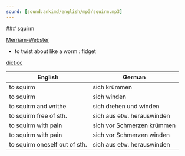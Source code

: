```yaml
---
sound: [sound:ankimd/english/mp3/squirm.mp3]
---
```


\### squirm

[Merriam-Webster](https://www.merriam-webster.com/dictionary/squirm)

- to twist about like a worm : fidget

[dict.cc](https://www.dict.cc/squirm)

| English        | German       |
| -------------- | ------------ |
| to squirm | sich krümmen |
| to squirm | sich winden |
| to squirm and writhe | sich drehen und winden |
| to squirm free of sth. | sich aus etw. herauswinden |
| to squirm with pain | sich vor Schmerzen krümmen |
| to squirm with pain | sich vor Schmerzen winden |
| to squirm oneself out of sth. | sich aus etw. herauswinden |
